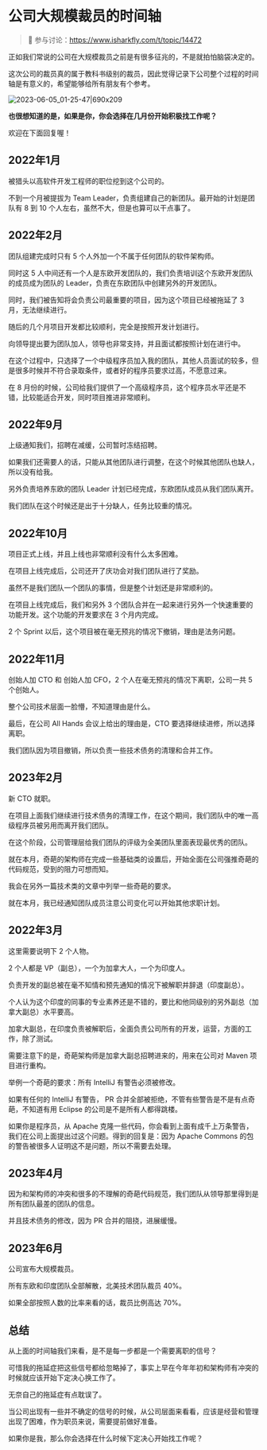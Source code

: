 # 公司大规模裁员的时间轴

> 🔔 参与讨论：https://www.isharkfly.com/t/topic/14472

正如我们常说的公司在大规模裁员之前是有很多征兆的，不是就拍怕脑袋决定的。

这次公司的裁员真的属于教科书级别的裁员，因此觉得记录下公司整个过程的时间轴是有意义的，希望能够给所有朋友有个参考。

![2023-06-05_01-25-47|690x209](https://cdn.isharkfly.com/com-isharkfly-www/discourse-uploads/optimized/2X/1/125c812be9367033af391cfdad4f063d4c94ad84_2_690x209.png)

**也很想知道的是，如果是你，你会选择在几月份开始积极找工作呢？**

欢迎在下面回复喔！

## 2022年1月

被猎头以高软件开发工程师的职位挖到这个公司的。

不到一个月被提拔为 Team Leader，负责组建自己的新团队。最开始的计划是团队有 8 到 10 个人左右，虽然不大，但是也算可以干点事了。

## 2022年2月

团队组建完成时只有 5 个人外加一个不属于任何团队的软件架构师。

同时这 5 人中间还有一个人是东欧开发团队的，我们负责培训这个东欧开发团队的成员成为团队的 Leader，负责在东欧团队中创建另外的开发团队。

同时，我们被告知将会负责公司最重要的项目，因为这个项目已经被拖延了 3 月，无法继续进行。

随后的几个月项目开发都比较顺利，完全是按照开发计划进行。

向领导提出要为团队加人，领导也非常支持，并且面试都按照计划在进行中。

在这个过程中，只选择了一个中级程序员加入我的团队，其他人员面试的较多，但是很多时候并不符合录取条件，或者好的程序员要求过高，不愿意过来。

在 8 月份的时候，公司给我们提供了一个高级程序员，这个程序员水平还是不错，比较能适合开发，同时项目推进非常顺利。

## 2022年9月

上级通知我们，招聘在减缓，公司暂时冻结招聘。

如果我们还需要人的话，只能从其他团队进行调整，在这个时候其他团队也缺人，所以没有给我。

另外负责培养东欧的团队 Leader 计划已经完成，东欧团队成员从我们团队离开。

我们团队在这个时候还是出于十分缺人，任务比较重的情况。

## 2022年10月

项目正式上线，并且上线也非常顺利没有什么太多困难。

在项目上线完成后，公司还开了庆功会对我们团队进行了奖励。

虽然不是我们团队一个团队的事情，但是整个计划还是非常顺利的。

在项目上线完成后，我们和另外 3 个团队合并在一起来进行另外一个快速重要的功能开发。这个功能的开发要求在 3 个月内完成。

2 个 Sprint 以后，这个项目被在毫无预兆的情况下撤销，理由是法务问题。

## 2022年11月

创始人加 CTO 和 创始人加 CFO，2 个人在毫无预兆的情况下离职，公司一共 5 个创始人。

整个公司技术层面一脸懵，不知道理由是什么。

最后，在公司 All Hands 会议上给出的理由是，CTO 要选择继续进修，所以选择离职。

我们团队因为项目撤销，所以负责一些技术债务的清理和合并工作。

## 2023年2月

新 CTO 就职。

在项目上面我们继续进行技术债务的清理工作，在这个期间，我们团队中的唯一高级程序员被另用而离开我们团队。

在这个阶段，公司管理层给我们团队的评级为全美团队里面表现最优秀的团队。

就在本月，奇葩的架构师在完成一些基础类的设置后，开始全面在公司强推奇葩的代码规范，受到的阻力可想而知。

我会在另外一篇技术类的文章中列举一些奇葩的要求。

就在本月，我已经通知团队成员注意公司变化可以开始其他求职计划。

## 2022年3月

这里需要说明下 2 个人物。

2 个人都是 VP（副总），一个为加拿大人，一个为印度人。

负责开发的副总被在毫不知情和预先通知的情况下被解职并辞退（印度副总）。

个人认为这个印度的同事的专业素养还是不错的，要比和他同级别的另外副总（加拿大副总）水平要高。

加拿大副总，在印度负责被解职后，全面负责公司所有的开发，运营，方面的工作，除了测试。

需要注意下的是，奇葩架构师是加拿大副总招聘进来的，用来在公司对 Maven 项目进行重构。

举例一个奇葩的要求：所有 IntelliJ 有警告必须被修改。

如果有任何的 IntelliJ 有警告， PR 合并全部被拒绝，不管有些警告是不是有点奇葩，不知道有用 Eclipse 的公司是不是所有人都得跳楼。

如果你是程序员，从 Apache 克隆一些代码，你会看到上面有成千上万条警告，我们在公司上面提出过这个问题。得到的回复是：因为 Apache
Commons 的包的警告被很多人证明这不是问题，所以不需要去处理。

## 2023年4月

因为和架构师的冲突和很多的不理解的奇葩代码规范，我们团队从领导那里得到是所有团队最差的团队的信息。

并且技术债务的修改，因为 PR 合并的阻挠，进展缓慢。

## 2023年6月

公司宣布大规模裁员。

所有东欧和印度团队全部解散，北美技术团队裁员 40%。

如果全部按照人数的比率来看的话，裁员比例高达 70%。

## 总结

从上面的时间轴我们来看，是不是每一步都是一个需要离职的信号？

可惜我的拖延症把这些信号都给忽略掉了，事实上早在今年年初和架构师有冲突的时候就应该开始下定决心换工作了。

无奈自己的拖延症有点耽误了。

当公司出现有一些并不确定的信号的时候，从公司层面来看看，应该是经营和管理出现了困难，作为职员来说，需要提前做好准备。

如果你是我，那么你会选择在什么时候下定决心开始找工作呢？